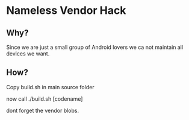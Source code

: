 Nameless Vendor Hack
====================

Why?
----

Since we are just a small group of Android lovers we ca not maintain all devices we want.

How?
----

Copy build.sh in main source folder

now call ./build.sh [codename]

dont forget the vendor blobs.
